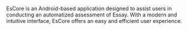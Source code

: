 EsCore is an Android-based application designed to assist users in conducting an automatized assessment of Essay. With a modern and intuitive interface, EsCore offers an easy and efficient user experience.
